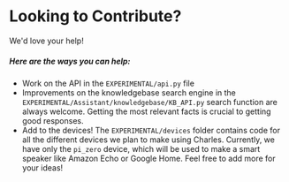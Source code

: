 # Looking to Contribute?
We'd love your help!

##### Here are the ways you can help:
- Work on the API in the `EXPERIMENTAL/api.py` file
- Improvements on the knowledgebase search engine in the `EXPERIMENTAL/Assistant/knowledgebase/KB_API.py` search function are always welcome. Getting the most relevant facts is crucial to getting good responses.
- Add to the devices! The `EXPERIMENTAL/devices` folder contains code for all the different devices we plan to make using Charles. Currently, we have only the `pi_zero` device, which will be used to make a smart speaker like Amazon Echo or Google Home. Feel free to add more for your ideas!

